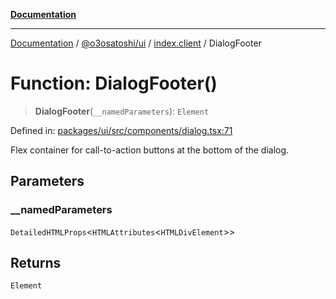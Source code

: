 [**Documentation**](../../../../README.md)

***

[Documentation](../../../../README.md) / [@o3osatoshi/ui](../../README.md) / [index.client](../README.md) / DialogFooter

# Function: DialogFooter()

> **DialogFooter**(`__namedParameters`): `Element`

Defined in: [packages/ui/src/components/dialog.tsx:71](https://github.com/o3osatoshi/experiment/blob/04dfa58df6e48824a200a24d77afef7ce464e1ae/packages/ui/src/components/dialog.tsx#L71)

Flex container for call-to-action buttons at the bottom of the dialog.

## Parameters

### \_\_namedParameters

`DetailedHTMLProps`\<`HTMLAttributes`\<`HTMLDivElement`\>\>

## Returns

`Element`

